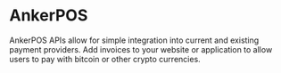 # AnkerPOS
AnkerPOS APIs allow for simple integration into current and existing payment providers. Add invoices to your website or application to allow users to pay with bitcoin or other crypto currencies.
